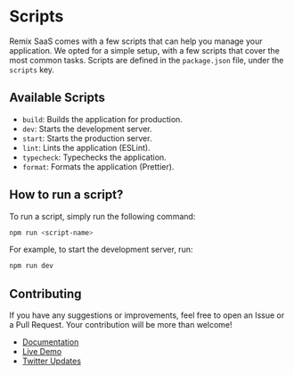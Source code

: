 # Scripts

Remix SaaS comes with a few scripts that can help you manage your application. We opted for a simple setup, with a few scripts that cover the most common tasks. Scripts are defined in the `package.json` file, under the `scripts` key.

## Available Scripts

- `build`: Builds the application for production.
- `dev`: Starts the development server.
- `start`: Starts the production server.
- `lint`: Lints the application (ESLint).
- `typecheck`: Typechecks the application.
- `format`: Formats the application (Prettier).

## How to run a script?

To run a script, simply run the following command:

```bash
npm run <script-name>
```

For example, to start the development server, run:

```bash
npm run dev
```

## Contributing

If you have any suggestions or improvements, feel free to open an Issue or a Pull Request. Your contribution will be more than welcome!

- [Documentation](https://github.com/dev-xo/remix-saas/tree/main/docs#getting-started)
- [Live Demo](https://remix-saas.fly.dev)
- [Twitter Updates](https://twitter.com/DanielKanem)
